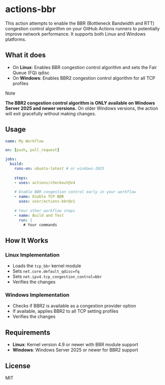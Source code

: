 # actions-bbr

This action attempts to enable the BBR (Bottleneck Bandwidth and RTT) congestion control algorithm on your GitHub Actions runners to potentially improve network performance. It supports both Linux and Windows platforms.

## What it does

- On **Linux**: Enables BBR congestion control algorithm and sets the Fair Queue (FQ) qdisc
- On **Windows**: Enables BBR2 congestion control algorithm for all TCP profiles

> [!NOTE]
> **The BBR2 congestion control algorithm is ONLY available on Windows Server 2025 and newer versions.** 
> On older Windows versions, the action will exit gracefully without making changes.

## Usage

```yaml
name: My Workflow

on: [push, pull_request]

jobs:
  build:
    runs-on: ubuntu-latest # or windows-2025
    
    steps:
    - uses: actions/checkout@v4
    
    # Enable BBR congestion control early in your workflow
    - name: Enable TCP BBR
      uses: user/actions-bbr@v1
      
    # Your other workflow steps
    - name: Build and Test
      run: |
        # Your commands
```

## How It Works

### Linux Implementation
- Loads the `tcp_bbr` kernel module
- Sets `net.core.default_qdisc=fq`
- Sets `net.ipv4.tcp_congestion_control=bbr`
- Verifies the changes

### Windows Implementation
- Checks if BBR2 is available as a congestion provider option
- If available, applies BBR2 to all TCP setting profiles
- Verifies the changes

## Requirements

- **Linux**: Kernel version 4.9 or newer with BBR module support
- **Windows**: Windows Server 2025 or newer for BBR2 support

## License

MIT